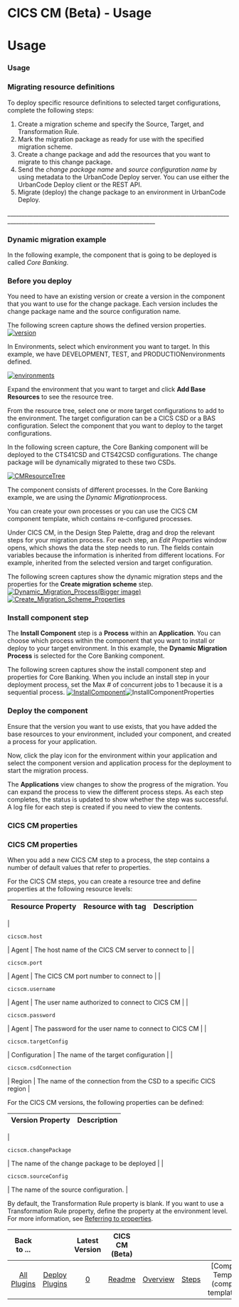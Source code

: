 
CICS CM (Beta) - Usage
======================

# Usage



### Usage




 


### Migrating resource definitions


To deploy specific resource definitions to selected target configurations, complete the following steps: 


1. Create a migration scheme and specify the Source, Target, and Transformation Rule.
2. Mark the migration package as ready for use with the specified migration scheme.
3. Create a change package and add the resources that you want to migrate to this change package.
4. Send the *change package name* and *source configuration name* by using metadata to the UrbanCode Deploy server. You can use either the UrbanCode Deploy client or the REST API.
5. Migrate (deploy) the change package to an environment in UrbanCode Deploy.


\_\_\_\_\_\_\_\_\_\_\_\_\_\_\_\_\_\_\_\_\_\_\_\_\_\_\_\_\_\_\_\_\_\_\_\_\_\_\_\_\_\_\_\_\_\_\_\_\_\_\_\_\_\_\_\_\_\_\_\_\_\_\_\_\_\_\_\_\_\_\_\_\_\_\_\_\_\_\_\_\_\_\_\_\_\_\_\_\_\_\_\_\_\_\_\_\_\_\_\_\_\_\_\_\_\_\_\_\_\_\_\_\_\_\_\_\_\_\_\_\_\_\_\_\_\_\_\_\_\_


### Dynamic migration example


In the following example, the component that is going to be deployed is called *Core Banking*.


### Before you deploy


You need to have an existing version or create a version in the component that you want to use for the change package. Each version includes the change package name and the source configuration name.


The following screen capture shows the defined version properties. [![version](version.png)](version.png)


In Environments, select which environment you want to target. In this example, we have DEVELOPMENT, TEST, and PRODUCTIONenvironments defined.


 [![environments](environments.png)](environments.png)


Expand the environment that you want to target and click **Add Base Resources** to see the resource tree.


From the resource tree, select one or more target configurations to add to the environment. The target configuration can be a CICS CSD or a BAS configuration. Select the component that you want to deploy to the target configurations.


In the following screen capture, the Core Banking component will be deployed to the CTS41CSD and CTS42CSD configurations. The change package will be dynamically migrated to these two CSDs.


 [![CMResourceTree](cmresourcetree.png)](cmresourcetree.png)


The component consists of different processes. In the Core Banking example, we are using the *Dynamic Migration*process.


You can create your own processes or you can use the CICS CM component template, which contains re-configured processes.


Under CICS CM, in the Design Step Palette, drag and drop the relevant steps for your migration process. For each step, an *Edit Properties* window opens, which shows the data the step needs to run. The fields contain variables because the information is inherited from different locations. For example, inherited from the selected version and target configuration.


The following screen captures show the dynamic migration steps and the properties for the **Create migration scheme** step. [![Dynamic_Migration_Process(Bigger image)](dynamic_migration_processbigger-image.png)](dynamic_migration_processbigger-image.png) [![Create_Migration_Scheme_Properties](create_migration_scheme_properties.png)](create_migration_scheme_properties.png)



### Install component step


The **Install Component** step is a **Process** within an **Application**. You can choose which process within the component that you want to install or deploy to your target environment. In this example, the **Dynamic Migration Process** is selected for the Core Banking component.


The following screen captures show the install component step and properties for Core Banking. When you include an install step in your deployment process, set the Max # of concurrent jobs to 1 because it is a sequential process. [![InstallComponent](installcomponent.png)](installcomponent.png)![InstallComponentProperties](installcomponentproperties.png)


### Deploy the component


Ensure that the version you want to use exists, that you have added the base resources to your environment, included your component, and created a process for your application.


Now, click the play icon for the environment within your application and select the component version and application process for the deployment to start the migration process.


The **Applications** view changes to show the progress of the migration. You can expand the process to view the different process steps. As each step completes, the status is updated to show whether the step was successful. A log file for each step is created if you need to view the contents.




### CICS CM properties




 


### CICS CM properties


When you add a new CICS CM step to a process, the step contains a number of default values that refer to properties.


For the CICS CM steps, you can create a resource tree and define properties at the following resource levels:




| Resource Property | Resource with tag | Description |
| --- | --- | --- |
| 
```
cicscm.host
```
 | Agent | The host name of the CICS CM server to connect to |
| 
```
cicscm.port
```
 | Agent | The CICS CM port number to connect to |
| 
```
cicscm.username
```
 | Agent | The user name authorized to connect to CICS CM |
| 
```
cicscm.password
```
 | Agent | The password for the user name to connect to CICS CM |
| 
```
cicscm.targetConfig
```
 | Configuration | The name of the target configuration |
| 
```
cicscm.csdConnection
```
 | Region | The name of the connection from the CSD to a specific CICS region |


For the CICS CM versions, the following properties can be defined:




| Version Property | Description |
| --- | --- |
| 
```
cicscm.changePackage
```
 | The name of the change package to be deployed |
| 
```
cicscm.sourceConfig
```
 | The name of the source configuration. |


By default, the Transformation Rule property is blank. If you want to use a Transformation Rule property, define the property at the environment level. For more information, see [Referring to properties](http://www.ibm.com/support/knowledgecenter/SS4GSP_6.1.0/com.ibm.udeploy.reference.doc/topics/ud_properties_using.html).




|Back to ...||Latest Version|CICS CM (Beta) |||||
| :---: | :---: | :---: | :---: | :---: | :---: | :---: | :---: |
|[All Plugins](../../index.md)|[Deploy Plugins](../README.md)|[0]()|[Readme](README.md)|[Overview](overview.md)|[Steps](steps.md)|[Component Templates](component templates.md)|[Downloads](downloads.md)|
